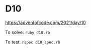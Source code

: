 # D10

https://adventofcode.com/2021/day/10

To solve: `ruby d10.rb`

To test: `rspec d10_spec.rb`

